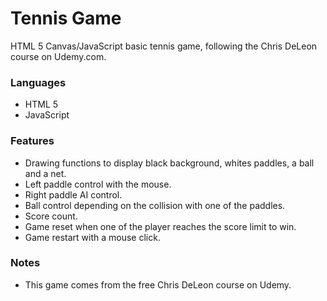 # Tennis Game
HTML 5 Canvas/JavaScript basic tennis game, following the Chris DeLeon course on Udemy.com.

### Languages

* HTML 5
* JavaScript

### Features

* Drawing functions to display black background, whites paddles, a ball and a net.
* Left paddle control with the mouse.
* Right paddle AI control.
* Ball control depending on the collision with one of the paddles.
* Score count.
* Game reset when one of the player reaches the score limit to win.
* Game restart with a mouse click.

### Notes

* This game comes from the free Chris DeLeon course on Udemy.
